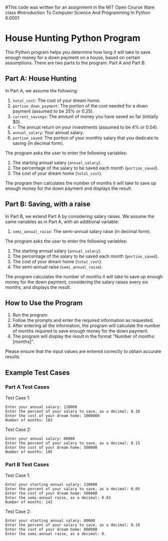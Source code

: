 #This code was written for an assignment in the MIT Open Course Ware class 
#Introduction To Computer Science And Programming In Python 6.0001

# House Hunting Python Program

This Python program helps you determine how long it will take to save enough money for a down payment on a house, based on certain assumptions. There are two parts to the program: Part A and Part B.

## Part A: House Hunting

In Part A, we assume the following:
1. `total_cost`: The cost of your dream home.
2. `portion_down_payment`: The portion of the cost needed for a down payment (assumed to be 25% or 0.25).
3. `current_savings`: The amount of money you have saved so far (initially $0).
4. `r`: The annual return on your investments (assumed to be 4% or 0.04).
5. `annual_salary`: Your annual salary.
6. `portion_saved`: The portion of your monthly salary that you dedicate to saving (in decimal form).

The program asks the user to enter the following variables:
1. The starting annual salary (`annual_salary`).
2. The percentage of the salary to be saved each month (`portion_saved`).
3. The cost of your dream home (`total_cost`).

The program then calculates the number of months it will take to save up enough money for the down payment and displays the result.

## Part B: Saving, with a raise

In Part B, we extend Part A by considering salary raises. We assume the same variables as in Part A, with an additional variable:
1. `semi_annual_raise`: The semi-annual salary raise (in decimal form).

The program asks the user to enter the following variables:
1. The starting annual salary (`annual_salary`).
2. The percentage of the salary to be saved each month (`portion_saved`).
3. The cost of your dream home (`total_cost`).
4. The semi-annual raise (`semi_annual_raise`).

The program calculates the number of months it will take to save up enough money for the down payment, considering the salary raises every six months, and displays the result.

## How to Use the Program

1. Run the program.
2. Follow the prompts and enter the required information as requested.
3. After entering all the information, the program will calculate the number of months required to save enough money for the down payment.
4. The program will display the result in the format "Number of months: [months]".

Please ensure that the input values are entered correctly to obtain accurate results.

## Example Test Cases

### Part A Test Cases

Test Case 1:
```
Enter your annual salary: 120000
Enter the percent of your salary to save, as a decimal: 0.10
Enter the cost of your dream home: 1000000
Number of months: 183
```

Test Case 2:
```
Enter your annual salary: 80000
Enter the percent of your salary to save, as a decimal: 0.15
Enter the cost of your dream home: 500000
Number of months: 105
```

### Part B Test Cases

Test Case 1:
```
Enter your starting annual salary: 120000
Enter the percent of your salary to save, as a decimal: 0.05
Enter the cost of your dream home: 500000
Enter the semi-annual raise, as a decimal: 0.03
Number of months: 142
```

Test Case 2:
```
Enter your starting annual salary: 80000
Enter the percent of your salary to save, as a decimal: 0.10
Enter the cost of your dream home: 800000
Enter the semi-annual raise, as a decimal: 0.
